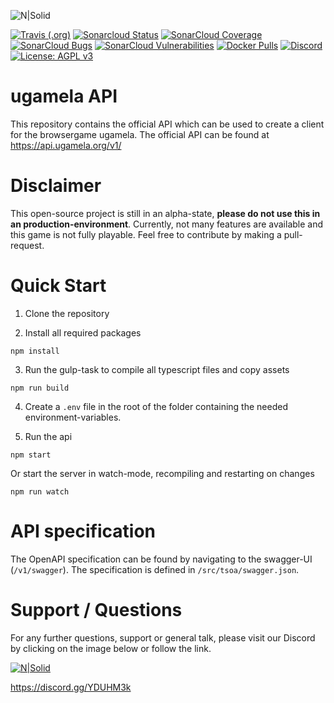 ![N|Solid](https://ugamela.org/images/logo.png)

[![Travis (.org)](https://img.shields.io/travis/ugml/api)](https://travis-ci.org/ugml/api)
[![Sonarcloud Status](https://sonarcloud.io/api/project_badges/measure?project=ugamela-api&metric=alert_status)](https://sonarcloud.io/dashboard?id=ugamela-api) 
[![SonarCloud Coverage](https://sonarcloud.io/api/project_badges/measure?project=ugamela-api&metric=coverage)](https://sonarcloud.io/component_measures/metric/coverage/list?id=ugamela-api)
[![SonarCloud Bugs](https://sonarcloud.io/api/project_badges/measure?project=ugamela-api&metric=bugs)](https://sonarcloud.io/component_measures/metric/reliability_rating/list?id=ugamela-api)
[![SonarCloud Vulnerabilities](https://sonarcloud.io/api/project_badges/measure?project=ugamela-api&metric=vulnerabilities)](https://sonarcloud.io/component_measures/metric/security_rating/list?id=ugamela-api)
[![Docker Pulls](https://img.shields.io/docker/pulls/ugamela/api)](https://hub.docker.com/r/ugamela/api)
[![Discord](https://img.shields.io/discord/339129999082913794)](https://discord.gg/YDUHM3k)
[![License: AGPL v3](https://img.shields.io/badge/License-AGPL%20v3-blue.svg)](./LICENSE)

# ugamela API

This repository contains the official API which can be used to create a client for the browsergame ugamela.
The official API can be found at https://api.ugamela.org/v1/

# Disclaimer

This open-source project is still in an alpha-state, **please do not use this in an production-environment**. Currently, not many features are available and this game is not fully playable. Feel free to contribute by making a pull-request.

# Quick Start

1. Clone the repository

2. Install all required packages

```
npm install
```

3. Run the gulp-task to compile all typescript files and copy assets

```
npm run build
```

4. Create a `.env` file in the root of the folder containing the needed environment-variables.

5.  Run the api

```
npm start
```

Or start the server in watch-mode, recompiling and restarting on changes

```
npm run watch
```

# API specification

The OpenAPI specification can be found by navigating to the swagger-UI (`/v1/swagger`). The specification is defined in `/src/tsoa/swagger.json`.

# Support / Questions

For any further questions, support or general talk, please visit our Discord by clicking on the image below or follow the link.

[![N|Solid](https://t5.rbxcdn.com/18108a5641ff1becc8dfa20aed634d1f)](https://discord.gg/YDUHM3k)

https://discord.gg/YDUHM3k
